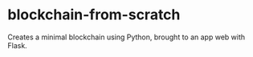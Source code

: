 # blockchain-from-scratch
Creates a minimal blockchain using Python, brought to an app web with Flask.

